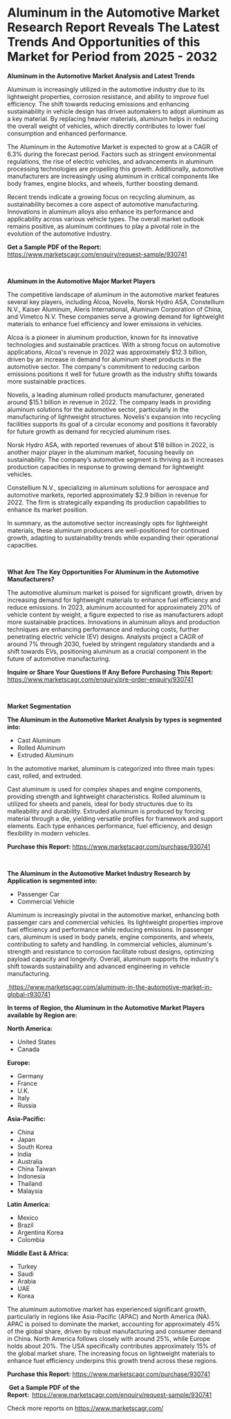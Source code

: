 <p><h1>Aluminum in the Automotive Market Research Report Reveals The Latest Trends And Opportunities of this Market for Period from 2025 - 2032</h1></p><p><strong>Aluminum in the Automotive Market Analysis and Latest Trends</strong></p>
<p><p>Aluminum is increasingly utilized in the automotive industry due to its lightweight properties, corrosion resistance, and ability to improve fuel efficiency. The shift towards reducing emissions and enhancing sustainability in vehicle design has driven automakers to adopt aluminum as a key material. By replacing heavier materials, aluminum helps in reducing the overall weight of vehicles, which directly contributes to lower fuel consumption and enhanced performance.</p><p>The Aluminum in the Automotive Market is expected to grow at a CAGR of 6.3% during the forecast period. Factors such as stringent environmental regulations, the rise of electric vehicles, and advancements in aluminum processing technologies are propelling this growth. Additionally, automotive manufacturers are increasingly using aluminum in critical components like body frames, engine blocks, and wheels, further boosting demand. </p><p>Recent trends indicate a growing focus on recycling aluminum, as sustainability becomes a core aspect of automotive manufacturing. Innovations in aluminum alloys also enhance its performance and applicability across various vehicle types. The overall market outlook remains positive, as aluminum continues to play a pivotal role in the evolution of the automotive industry.</p></p>
<p><strong>Get a Sample PDF of the Report:&nbsp;</strong> <a href="https://www.marketscagr.com/enquiry/request-sample/930741?utm_campaign=3201&utm_medium=2&utm_source=Github&utm_content=ia&utm_term=21032025&utm_id=aluminum-in-the-automotive">https://www.marketscagr.com/enquiry/request-sample/930741</a></p>
<p>&nbsp;</p>
<p><strong>Aluminum in the Automotive Major Market Players</strong></p>
<p><p>The competitive landscape of aluminum in the automotive market features several key players, including Alcoa, Novelis, Norsk Hydro ASA, Constellium N.V., Kaiser Aluminum, Aleris International, Aluminum Corporation of China, and Vimetco N.V. These companies serve a growing demand for lightweight materials to enhance fuel efficiency and lower emissions in vehicles.</p><p>Alcoa is a pioneer in aluminum production, known for its innovative technologies and sustainable practices. With a strong focus on automotive applications, Alcoa's revenue in 2022 was approximately $12.3 billion, driven by an increase in demand for aluminum sheet products in the automotive sector. The company's commitment to reducing carbon emissions positions it well for future growth as the industry shifts towards more sustainable practices.</p><p>Novelis, a leading aluminum rolled products manufacturer, generated around $15.1 billion in revenue in 2022. The company leads in providing aluminum solutions for the automotive sector, particularly in the manufacturing of lightweight structures. Novelis's expansion into recycling facilities supports its goal of a circular economy and positions it favorably for future growth as demand for recycled aluminum rises.</p><p>Norsk Hydro ASA, with reported revenues of about $18 billion in 2022, is another major player in the aluminum market, focusing heavily on sustainability. The company’s automotive segment is thriving as it increases production capacities in response to growing demand for lightweight vehicles.</p><p>Constellium N.V., specializing in aluminum solutions for aerospace and automotive markets, reported approximately $2.9 billion in revenue for 2022. The firm is strategically expanding its production capabilities to enhance its market position.</p><p>In summary, as the automotive sector increasingly opts for lightweight materials, these aluminum producers are well-positioned for continued growth, adapting to sustainability trends while expanding their operational capacities.</p></p>
<p>&nbsp;</p>
<p><strong>What Are The Key Opportunities For Aluminum in the Automotive Manufacturers?</strong></p>
<p><p>The automotive aluminum market is poised for significant growth, driven by increasing demand for lightweight materials to enhance fuel efficiency and reduce emissions. In 2023, aluminum accounted for approximately 20% of vehicle content by weight, a figure expected to rise as manufacturers adopt more sustainable practices. Innovations in aluminum alloys and production techniques are enhancing performance and reducing costs, further penetrating electric vehicle (EV) designs. Analysts project a CAGR of around 7% through 2030, fueled by stringent regulatory standards and a shift towards EVs, positioning aluminum as a crucial component in the future of automotive manufacturing.</p></p>
<p><strong>Inquire or Share Your Questions If Any Before Purchasing This Report:</strong> <a href="https://www.marketscagr.com/enquiry/pre-order-enquiry/930741?utm_campaign=3201&utm_medium=2&utm_source=Github&utm_content=ia&utm_term=21032025&utm_id=aluminum-in-the-automotive">https://www.marketscagr.com/enquiry/pre-order-enquiry/930741</a></p>
<p>&nbsp;</p>
<p><strong>Market Segmentation</strong></p>
<p><strong>The Aluminum in the Automotive Market Analysis by types is segmented into:</strong></p>
<p><ul><li>Cast Aluminum</li><li>Rolled Aluminum</li><li>Extruded Aluminum</li></ul></p>
<p><p>In the automotive market, aluminum is categorized into three main types: cast, rolled, and extruded. </p><p>Cast aluminum is used for complex shapes and engine components, providing strength and lightweight characteristics. Rolled aluminum is utilized for sheets and panels, ideal for body structures due to its malleability and durability. Extruded aluminum is produced by forcing material through a die, yielding versatile profiles for framework and support elements. Each type enhances performance, fuel efficiency, and design flexibility in modern vehicles.</p></p>
<p><strong>Purchase this Report:&nbsp;</strong><a href="https://www.marketscagr.com/purchase/930741?utm_campaign=3201&utm_medium=2&utm_source=Github&utm_content=ia&utm_term=21032025&utm_id=aluminum-in-the-automotive">https://www.marketscagr.com/purchase/930741</a></p>
<p>&nbsp;</p>
<p><strong>The Aluminum in the Automotive Market Industry Research by Application is segmented into:</strong></p>
<p><ul><li>Passenger Car</li><li>Commercial Vehicle</li></ul></p>
<p><p>Aluminum is increasingly pivotal in the automotive market, enhancing both passenger cars and commercial vehicles. Its lightweight properties improve fuel efficiency and performance while reducing emissions. In passenger cars, aluminum is used in body panels, engine components, and wheels, contributing to safety and handling. In commercial vehicles, aluminum's strength and resistance to corrosion facilitate robust designs, optimizing payload capacity and longevity. Overall, aluminum supports the industry's shift towards sustainability and advanced engineering in vehicle manufacturing.</p></p>
<p><a href="https://www.marketscagr.com/aluminum-in-the-automotive-market-in-global-r930741?utm_campaign=3201&utm_medium=2&utm_source=Github&utm_content=ia&utm_term=21032025&utm_id=aluminum-in-the-automotive">&nbsp;https://www.marketscagr.com/aluminum-in-the-automotive-market-in-global-r930741</a></p>
<p><strong>In terms of Region, the Aluminum in the Automotive Market Players available by Region are:</strong></p>
<p>
    <p> <strong> North America: </strong>
        <ul>
            <li>United States</li>
            <li>Canada</li>
        </ul>
        </p> 
    <p> <strong> Europe: </strong>
        <ul>
            <li>Germany</li>
            <li>France</li>
            <li>U.K.</li>
            <li>Italy</li>
            <li>Russia</li>
        </ul>
        </p> 
    <p> <strong> Asia-Pacific: </strong>
        <ul>
            <li>China</li>
            <li>Japan</li>
            <li>South Korea</li>
            <li>India</li>
            <li>Australia</li>
            <li>China Taiwan</li>
            <li>Indonesia</li>
            <li>Thailand</li>
            <li>Malaysia</li>
        </ul>
        </p> 
    <p> <strong> Latin America: </strong>
        <ul>
            <li>Mexico</li>
            <li>Brazil</li>
            <li>Argentina Korea</li>
            <li>Colombia</li>
        </ul>
        </p> 
    <p> <strong> Middle East & Africa: </strong>
        <ul>
            <li>Turkey</li>
            <li>Saudi</li>
            <li>Arabia</li>
            <li>UAE</li>
            <li>Korea</li>
        </ul>
    </p>
    </p>
<p><p>The aluminum automotive market has experienced significant growth, particularly in regions like Asia-Pacific (APAC) and North America (NA). APAC is poised to dominate the market, accounting for approximately 45% of the global share, driven by robust manufacturing and consumer demand in China. North America follows closely with around 25%, while Europe holds about 20%. The USA specifically contributes approximately 15% of the global market share. The increasing focus on lightweight materials to enhance fuel efficiency underpins this growth trend across these regions.</p></p>
<p><strong>Purchase this Report: </strong><a href="https://www.marketscagr.com/purchase/930741?utm_campaign=3201&utm_medium=2&utm_source=Github&utm_content=ia&utm_term=21032025&utm_id=aluminum-in-the-automotive">https://www.marketscagr.com/purchase/930741</a></p>
<p>&nbsp;<strong>Get a Sample PDF of the Report:&nbsp;&nbsp;</strong><a href="https://www.marketscagr.com/enquiry/request-sample/930741?utm_campaign=3201&utm_medium=2&utm_source=Github&utm_content=ia&utm_term=21032025&utm_id=aluminum-in-the-automotive">https://www.marketscagr.com/enquiry/request-sample/930741</a></p>
<p><strong></strong></p>
<p>Check more reports on <a href="https://www.marketscagr.com/?utm_campaign=3201&utm_medium=2&utm_source=Github&utm_content=ia&utm_term=21032025&utm_id=aluminum-in-the-automotive">https://www.marketscagr.com/</a></p>